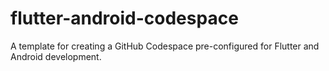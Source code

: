 # flutter-android-codespace
A template for creating a GitHub Codespace pre-configured for Flutter and Android development.

